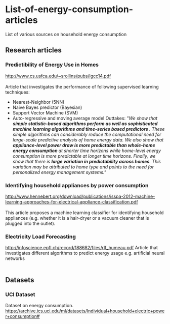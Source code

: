 # List-of-energy-consumption-articles
List of various sources on household energy consumption

## Research articles

### Predictibility of Energy Use in Homes
http://www.cs.usfca.edu/~srollins/pubs/igcc14.pdf
<br>
<br>
Article that investigates the performance of following supervised learning techniques:
* Nearest-Neighbor (5NN)
* Naive Bayes predictor (Bayesian)
* Support Vector Machine (SVM)
* Auto-regressive and moving average model
Outtakes:
<i>"We show that <b>simple statistic-based algorithms perform as well as
sophisticated machine learning algorithms and time-series based
predictors </b>. These simple algorithms can considerably reduce the
computational need for large-scale predictive analysis of home
energy data. We also show that <b>appliance-level power draw is
more predictable than whole-home energy consumption </b> at shorter
time horizons while home-level energy consumption is more
predictable at longer time horizons. Finally, we show that there is
<b>large variation in predictability across homes</b>. This variation may
be attributed to home type and points to the need for personalized
energy management systems." </i>


### Identifying household appliances by power consumption
http://www.hennebert.org/download/publications/isspa-2012-machine-learning-approaches-for-electrical-appliance-classification.pdf
<br>
<br>
This article proposes a machine learning classifier for identifying household appliances (e.g. whether it is a hair-dryer or a vacuum cleaner that is plugged into the outlet).

### Electricity Load Forecasting
http://infoscience.epfl.ch/record/188682/files/rlf_humeau.pdf
Article that investigates different algorithms to predict energy usage e.g. artificial neural networks
<br>
<br>
## Datasets

### UCI Dataset
Dataset on energy consumption.
https://archive.ics.uci.edu/ml/datasets/Individual+household+electric+power+consumption#
<br>
